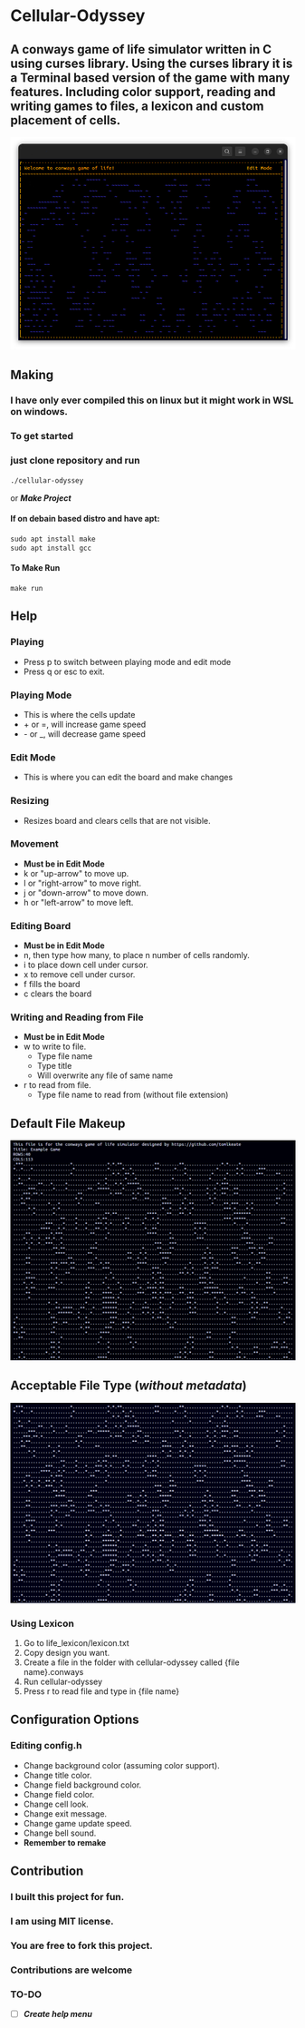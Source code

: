 # Cellular-Odyssey
## A conways game of life simulator written in C using curses library. Using the curses library it is a Terminal based version of the game with many features. Including color support, reading and writing games to files, a lexicon and custom placement of cells. 

![Picture of conways game of life.](/assets/image.png)

## Making
### I have only ever compiled this on linux but it might work in WSL on windows.
### To get started 
### just clone repository and run 
```bash
./cellular-odyssey
```
or
**_Make Project_**
#### If on debain based distro and have apt:
```
sudo apt install make
sudo apt install gcc
```
#### To Make Run
```
make run
```

## Help
### Playing
* Press p to switch between playing mode and edit mode
* Press q or esc to exit.

### Playing Mode
* This is where the cells update
* \+ or =, will increase game speed
* \- or \_, will decrease game speed

### Edit Mode
* This is where you can edit the board and make changes

### Resizing
* Resizes board and clears cells that are not visible.

### Movement
* **Must be in Edit Mode**
* k or "up-arrow" to move up.
* l or "right-arrow" to move right.
* j or "down-arrow" to move down.
* h or "left-arrow" to move left.

### Editing Board
* **Must be in Edit Mode**
* n, then type how many, to place n number of cells randomly.
* i to place down cell under cursor.
* x to remove cell under cursor.
* f fills the board
* c clears the board

### Writing and Reading from File
* **Must be in Edit Mode**
* w to write to file.
  * Type file name
  * Type title
  * Will overwrite any file of same name
* r to read from file.
  * Type file name to read from (without file extension)

## Default File Makeup
![Picture of custom_conways_filetype 1.](/assets/filetype.png)

## Acceptable File Type (*without metadata*)
![Picture of custom_conways_filetype 2.](/assets/filetype2.png)

### Using Lexicon
1. Go to life_lexicon/lexicon.txt
2. Copy design you want.
3. Create a file in the folder with cellular-odyssey called {file name}.conways
4. Run cellular-odyssey
5. Press r to read file and type in {file name}

## Configuration Options
### Editing config.h
* Change background color (assuming color support). 
* Change title color.
* Change field background color.
* Change field color.
* Change cell look.
* Change exit message.
* Change game update speed.
* Change bell sound.
* **Remember to remake**

## Contribution
### I built this project for fun.
### I am using MIT license.
### You are free to fork this project.
### Contributions are welcome

### TO-DO
- [ ] ***Create help menu***

